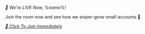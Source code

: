 *🔴 We\'re LIVE Now\, %name%\!*

Join the room now and see how we sniper\-grow small accounts 🚀

[*🎥 Click To Join Immediately*](%link%)